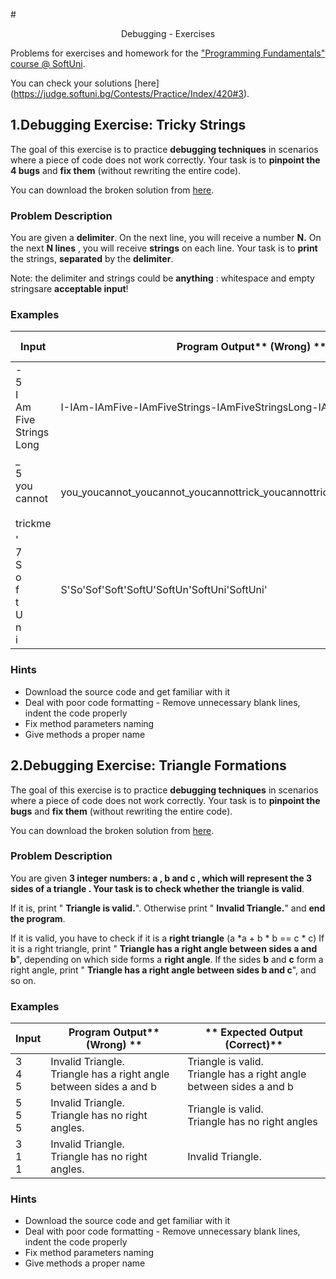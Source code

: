#<p align="center"> Debugging - Exercises  <p>

Problems for exercises and homework for the [&quot;Programming Fundamentals&quot; course @ SoftUni](https://softuni.bg/courses/programming-fundamentals).

You can check your solutions [here] (https://judge.softuni.bg/Contests/Practice/Index/420#3).

## 1.Debugging Exercise: Tricky Strings

The goal of this exercise is to practice **debugging techniques** in scenarios where a piece of code does not work correctly. Your task is to **pinpoint the 4 bugs** and **fix them** (without rewriting the entire code).

You can download the broken solution from [here](https://softuni.bg/downloads/svn/soft-tech/Jan-2017/Programming-Fundamentals-Extended-Jan-2017/05.%20Programming-Fundamentals-Debugging-and-Troubleshooting-Code/05.%20Programming-Fundamentals-Debugging-and-Troubleshooting-Code-Exercises-Broken-Solutions.zip).

### Problem Description

You are given a **delimiter**. On the next line, you will receive a number **N.** On the next **N lines** , you will receive **strings** on each line. Your task is to **print** the strings, **separated** by the **delimiter**.

Note: the delimiter and strings could be **anything** : whitespace and empty stringsare **acceptable input**!

### Examples

| **Input** | **Program Output**** (Wrong) **|** Expected Output (Correct)** |
| --- | --- | --- |
| - <br/>5<br/>I<br/>Am<br/>Five<br/>Strings<br/>Long | I-IAm-IAmFive-IAmFiveStrings-IAmFiveStringsLong-IAmFiveStringsLong- | I-Am-Five-Strings-Long |
| \_<br/>5<br/>you<br/>cannot<br/><br/> trickme | you\_youcannot\_youcannot\_youcannottrick\_youcannottrickme\_youcannottrickme\_ | you\_cannot\_\_trick\_me |
| &#39;<br/>7<br/>S<br/>o<br/>f<br/>t<br/>U<br/>n<br/>i | S&#39;So&#39;Sof&#39;Soft&#39;SoftU&#39;SoftUn&#39;SoftUni&#39;SoftUni&#39; | S&#39;o&#39;f&#39;t&#39;U&#39;n&#39;i |

### Hints

- Download the source code and get familiar with it
- Deal with poor code formatting - Remove unnecessary blank lines, indent the code properly
- Fix method parameters naming
- Give methods a proper name

## 2.Debugging Exercise: Triangle Formations

The goal of this exercise is to practice **debugging techniques** in scenarios where a piece of code does not work correctly. Your task is to **pinpoint the bugs** and **fix them** (without rewriting the entire code).

You can download the broken solution from [here](https://softuni.bg/downloads/svn/soft-tech/Jan-2017/Programming-Fundamentals-Extended-Jan-2017/05.%20Programming-Fundamentals-Debugging-and-Troubleshooting-Code/05.%20Programming-Fundamentals-Debugging-and-Troubleshooting-Code-Exercises-Broken-Solutions.zip).

### Problem Description

You are given **3 integer numbers: a , b and c **, which will represent the** 3 sides of a triangle **. Your task is to check whether the triangle is** valid**.

If it is, print &quot; **Triangle is valid.**&quot;.
Otherwise print &quot; **Invalid Triangle.**&quot; and **end the program**.

If it is valid, you have to check if it is a **right triangle** (a *a + b * b == c * c)
If it is a right triangle, print &quot; **Triangle has a right angle between sides a and b**&quot;, depending on which side forms a **right angle**. If the sides **b** and **c** form a right angle, print &quot; **Triangle has a right angle between sides b and c**&quot;, and so on.
### Examples

| **Input** | **Program Output**** (Wrong) **|** Expected Output (Correct)** |
| --- | --- | --- |
| 3<br/>4<br/>5 | Invalid Triangle.<br/>Triangle has a right angle between sides a and b | Triangle is valid.<br/>Triangle has a right angle between sides a and b |
| 5<br/>5<br/>5 | Invalid Triangle.<br/>Triangle has no right angles. | Triangle is valid.<br/>Triangle has no right angles |
| 3<br/>1<br/>1 | Invalid Triangle.<br/>Triangle has no right angles. | Invalid Triangle. |

### Hints

- Download the source code and get familiar with it
- Deal with poor code formatting - Remove unnecessary blank lines, indent the code properly
- Fix method parameters naming
- Give methods a proper name
